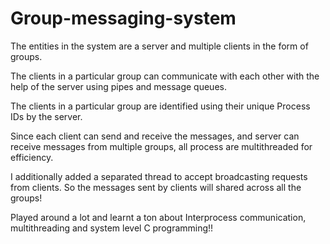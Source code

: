 # Group-messaging-system

The entities in the system are a server and multiple clients in the form of groups.

The clients in a particular group can communicate with each other with the help of the server using pipes and message queues.

The clients in a particular group are identified using their unique Process IDs by the server.

Since each client can send and receive the messages, and server can receive messages from multiple groups, all process are multithreaded for efficiency.

I additionally added a separated thread to accept broadcasting requests from clients. So the messages sent by clients will shared across all the groups!


Played around a lot and learnt a ton about Interprocess communication, multithreading and system level C programming!!
